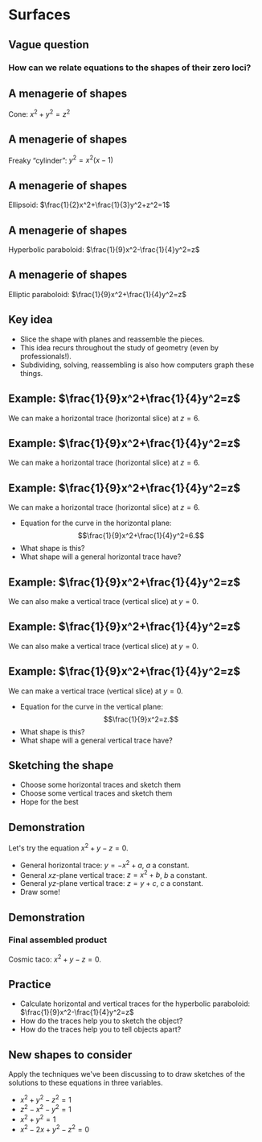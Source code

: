 Surfaces
========

Vague question
--------------

### How can we relate equations to the shapes of their zero loci?

A menagerie of shapes
---------------------

Cone: $x^2+y^2=z^2$
<div id="cone"></div>


A menagerie of shapes
---------------------

Freaky “cylinder”: $y^2=x^2(x-1)$
<div id="cylinder"></div>



A menagerie of shapes
---------------------

Ellipsoid: $\frac{1}{2}x^2+\frac{1}{3}y^2+z^2=1$
<div id="ellipsoid"></div>


A menagerie of shapes
---------------------

Hyperbolic paraboloid: $\frac{1}{9}x^2-\frac{1}{4}y^2=z$
<div id="hyp-par"></div>


A menagerie of shapes
---------------------

Elliptic paraboloid: $\frac{1}{9}x^2+\frac{1}{4}y^2=z$
<div id="ell-par"></div>


Key idea
--------

-   Slice the shape with planes and reassemble the pieces.
-   This idea recurs throughout the study of geometry (even by
    professionals!).
-   Subdividing, solving, reassembling is also how computers graph these
    things.

Example: $\frac{1}{9}x^2+\frac{1}{4}y^2=z$
------------------------------------------------

We can make a horizontal trace (horizontal slice) at $z=6$.

Example: $\frac{1}{9}x^2+\frac{1}{4}y^2=z$
------------------------------------------------

We can make a horizontal trace (horizontal slice) at $z=6$.

Example: $\frac{1}{9}x^2+\frac{1}{4}y^2=z$
------------------------------------------------

We can make a horizontal trace (horizontal slice) at $z=6$.

-   Equation for the curve in the horizontal plane:
    $$\frac{1}{9}x^2+\frac{1}{4}y^2=6.$$
-   What shape is this?
-   What shape will a general horizontal trace have?

Example: $\frac{1}{9}x^2+\frac{1}{4}y^2=z$
------------------------------------------------

We can also make a vertical trace (vertical slice) at $y=0$.

Example: $\frac{1}{9}x^2+\frac{1}{4}y^2=z$
------------------------------------------------

We can also make a vertical trace (vertical slice) at $y=0$.

Example: $\frac{1}{9}x^2+\frac{1}{4}y^2=z$
------------------------------------------------

We can make a vertical trace (vertical slice) at $y=0$.

-   Equation for the curve in the vertical plane:
    $$\frac{1}{9}x^2=z.$$
-   What shape is this?
-   What shape will a general vertical trace have?

Sketching the shape
-------------------

-   Choose some horizontal traces and sketch them
-   Choose some vertical traces and sketch them
-   Hope for the best

Demonstration
-------------

Let's try the equation $x^2+y-z=0$.

-   General horizontal trace: $y=-x^2+a$, $a$ a constant.
-   General $xz$-plane vertical trace: $z=x^2+b$, $b$ a constant.
-   General $yz$-plane vertical trace: $z=y+c$, $c$ a constant.
-   Draw some!

Demonstration
-------------

### Final assembled product

Cosmic taco: $x^2+y-z=0$.

Practice
--------

-   Calculate horizontal and vertical traces for the hyperbolic
    paraboloid: $\frac{1}{9}x^2-\frac{1}{4}y^2=z$
-   How do the traces help you to sketch the object?
-   How do the traces help you to tell objects apart?

New shapes to consider
----------------------

Apply the techniques we've been discussing to to draw sketches of the
solutions to these equations in three variables.

-   $x^2+y^2-z^2=1$
-   $z^2-x^2-y^2=1$
-   $x^2+y^2=1$
-   $x^2-2x+y^2-z^2=0$
